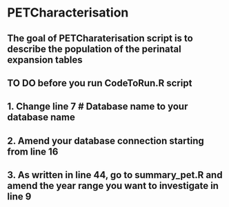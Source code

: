 # PETCharacterisation
## The goal of PETCharaterisation script is to describe the population of the perinatal expansion tables 

## TO DO before you run CodeToRun.R script 
## 1. Change line 7 # Database name to your database name
## 2. Amend your database connection starting from line 16 
## 3. As written in line 44, go to summary_pet.R and amend the year range you want to investigate in line 9
